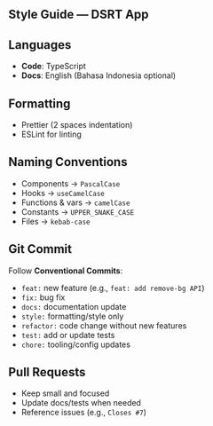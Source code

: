 ## Style Guide — DSRT App

## Languages
- **Code**: TypeScript
- **Docs**: English (Bahasa Indonesia optional)

## Formatting
- Prettier (2 spaces indentation)
- ESLint for linting

## Naming Conventions
- Components → `PascalCase`
- Hooks → `useCamelCase`
- Functions & vars → `camelCase`
- Constants → `UPPER_SNAKE_CASE`
- Files → `kebab-case`

## Git Commit
Follow **Conventional Commits**:
- `feat:` new feature (e.g., `feat: add remove-bg API`)
- `fix:` bug fix
- `docs:` documentation update
- `style:` formatting/style only
- `refactor:` code change without new features
- `test:` add or update tests
- `chore:` tooling/config updates

## Pull Requests
- Keep small and focused
- Update docs/tests when needed
- Reference issues (e.g., `Closes #7`)
